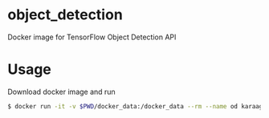 # object_detection
Docker image for TensorFlow Object Detection API

# Usage
Download docker image and run
```sh
$ docker run -it -v $PWD/docker_data:/docker_data --rm --name od karaage0703/object_detection
```

